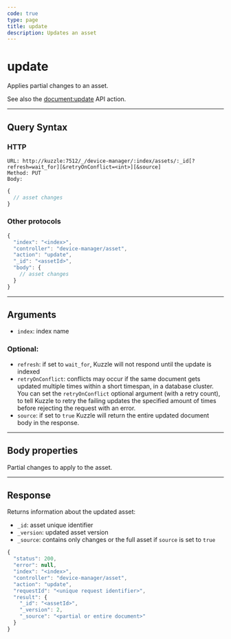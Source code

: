 ```yaml
---
code: true
type: page
title: update
description: Updates an asset
---
```


# update

Applies partial changes to an asset. 

See also the [document:update](/core/2/api/controllers/document/update) API action.

---

## Query Syntax

### HTTP

```http
URL: http://kuzzle:7512/_/device-manager/:index/assets/:_id[?refresh=wait_for][&retryOnConflict=<int>][&source]
Method: PUT
Body:
```

```js
{
  // asset changes
}
```

### Other protocols

```js
{
  "index": "<index>",
  "controller": "device-manager/asset",
  "action": "update",
  "_id": "<assetId>",
  "body": {
    // asset changes
  }
}
```

---

## Arguments

- `index`: index name

### Optional:

- `refresh`: if set to `wait_for`, Kuzzle will not respond until the update is indexed
- `retryOnConflict`: conflicts may occur if the same document gets updated multiple times within a short timespan, in a database cluster. You can set the `retryOnConflict` optional argument (with a retry count), to tell Kuzzle to retry the failing updates the specified amount of times before rejecting the request with an error.
- `source`: if set to `true` Kuzzle will return the entire updated document body in the response.

---

## Body properties

Partial changes to apply to the asset.

---

## Response

Returns information about the updated asset:

- `_id`: asset unique identifier
- `_version`: updated asset version
- `_source`: contains only changes or the full asset if `source` is set to `true`

```js
{
  "status": 200,
  "error": null,
  "index": "<index>",
  "controller": "device-manager/asset",
  "action": "update",
  "requestId": "<unique request identifier>",
  "result": {
    "_id": "<assetId>",
    "_version": 2,
    "_source": "<partial or entire document>"
  }
}
```
